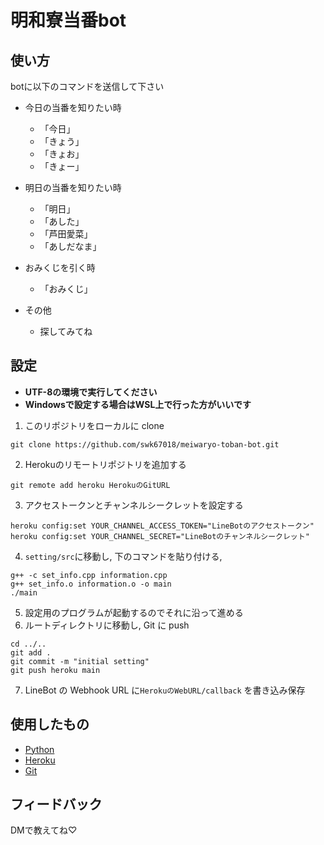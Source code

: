 # 明和寮当番bot
## 使い方
botに以下のコマンドを送信して下さい
- 今日の当番を知りたい時
  - 「今日」
  - 「きょう」
  - 「きょお」
  - 「きょー」

- 明日の当番を知りたい時
  - 「明日」
  - 「あした」
  - 「芦田愛菜」
  - 「あしだなま」

- おみくじを引く時
  - 「おみくじ」
  
- その他
  - 探してみてね

## 設定
- **UTF-8の環境で実行してください**
- **Windowsで設定する場合はWSL上で行った方がいいです**
1. このリポジトリをローカルに clone
```
git clone https://github.com/swk67018/meiwaryo-toban-bot.git
```
2. Herokuのリモートリポジトリを追加する
```
git remote add heroku HerokuのGitURL
```
3. アクセストークンとチャンネルシークレットを設定する
```
heroku config:set YOUR_CHANNEL_ACCESS_TOKEN="LineBotのアクセストークン"
heroku config:set YOUR_CHANNEL_SECRET="LineBotのチャンネルシークレット"
```
4. `setting/src`に移動し, 下のコマンドを貼り付ける,
```
g++ -c set_info.cpp information.cpp
g++ set_info.o information.o -o main
./main
```
5. 設定用のプログラムが起動するのでそれに沿って進める
6. ルートディレクトリに移動し, Git に push
```
cd ../..
git add .
git commit -m "initial setting"
git push heroku main
```
7. LineBot の Webhook URL に`HerokuのWebURL/callback` を書き込み保存

## 使用したもの
  - [Python](https://www.python.org/)
  - [Heroku](https://jp.heroku.com/)
  - [Git](https://git-scm.com/)

## フィードバック
  DMで教えてね♡
